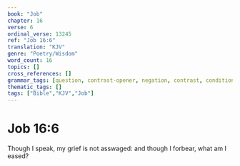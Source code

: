 ```yaml
---
book: "Job"
chapter: 16
verse: 6
ordinal_verse: 13245
ref: "Job 16:6"
translation: "KJV"
genre: "Poetry/Wisdom"
word_count: 16
topics: []
cross_references: []
grammar_tags: [question, contrast-opener, negation, contrast, conditional, poetry-register]
thematic_tags: []
tags: ["Bible","KJV","Job"]
---
```


# Job 16:6

Though I speak, my grief is not asswaged: and though I forbear, what am I eased?
